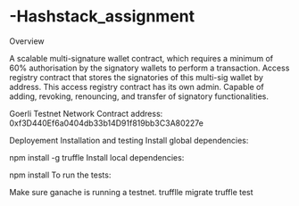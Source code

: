 # -Hashstack_assignment
Overview

A scalable multi-signature wallet contract, which requires a minimum of 60% authorisation by the signatory wallets to perform a transaction.
Access registry contract that stores the signatories of this multi-sig wallet by address.
This access registry contract has its own admin. Capable of adding, revoking, renouncing, and transfer of signatory functionalities.

Goerli Testnet Network 
Contract address: 0xf3D440Ef6a0404db33b14D91f819bb3C3A80227e 

 Deployement 
Installation and testing
Install global dependencies:

npm install -g truffle
Install local dependencies:

npm install
To run the tests:

Make sure ganache is running a testnet.
trufflle migrate
truffle test
